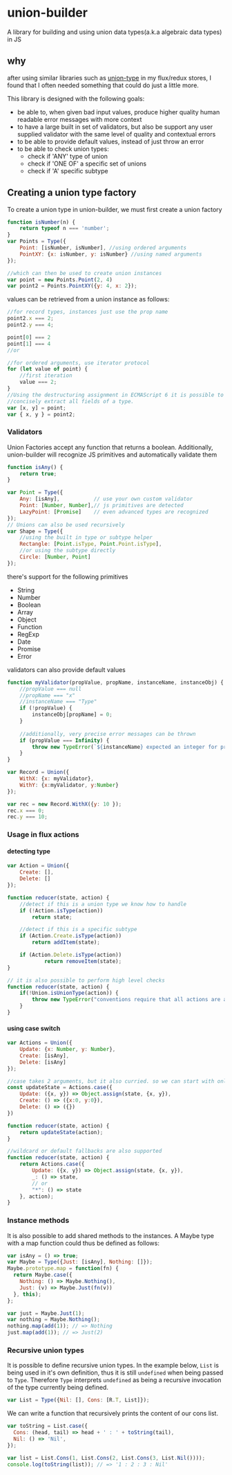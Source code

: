 # union-builder
A library for building and using union data types(a.k.a algebraic data types) in JS

## why

after using similar libraries such as [union-type](https://github.com/paldepind/union-type) in my flux/redux stores, 
I found that I often needed something that could do just a little more. 

This library is designed with the following goals:
* be able to, when given bad input values, produce higher quality human readable error messages with more context 
* to have a large built in set of validators, but also be support any user supplied validator with the same level of quality and contextual errors
* to be able to provide default values, instead of just throw an error
* to be able to check union types:
    * check if 'ANY' type of union
    * check if 'ONE OF' a specific set of unions
    * check if 'A' specific subtype



## Creating a union type factory
To create a union type in union-builder, we must first create a union factory


```javascript
function isNumber(n) { 
	return typeof n === 'number'; 
}
var Points = Type({
	Point: [isNumber, isNumber], //using ordered arguments
	PointXY: {x: isNumber, y: isNumber} //using named arguments
});

//which can then be used to create union instances
var point = new Points.Point(2, 4)
var point2 = Points.PointXY({y: 4, x: 2});
```

values can be retrieved from a union instance as follows:

```javascript
//for record types, instances just use the prop name
point2.x === 2;
point2.y === 4;

point[0] === 2
point[1] === 4
//or

//for ordered arguments, use iterator protocol
for (let value of point) {
	//first iteration
	value === 2;
}
//Using the destructuring assignment in ECMAScript 6 it is possible to
//concisely extract all fields of a type.
var [x, y] = point;
var { x, y } = point2; 
```


### Validators
Union Factories accept any function that returns a boolean.
Additionally, union-builder will recognize JS primitives and automatically validate them

```javascript
function isAny() {
	return true;
}

var Point = Type({
	Any: [isAny],           // use your own custom validator
	Point: [Number, Number],// js primitives are detected
	LazyPoint: [Promise]    // even advanced types are recognized
});
// Unions can also be used recursively
var Shape = Type({
	//using the built in type or subtype helper
	Rectangle: [Point.isType, Point.Point.isType],
	//or using the subtype directly
    Circle: [Number, Point]
});
```
there's support for the following primitives
* String
* Number
* Boolean
* Array
* Object
* Function
* RegExp
* Date
* Promise
* Error

validators can also provide default values
```javascript
function myValidator(propValue, propName, instanceName, instanceObj) {
	//propValue === null
	//propName === "x"
	//instanceName === "Type"
	if (!propValue) {
		instanceObj[propName] = 0;
	}
	
	//additionally, very precise error messages can be thrown
	if (propValue === Infinity) {
		throw new TypeError(`${instanceName} expected an integer for property ${propName}, but got: ${propValue}`)
	}
}

var Record = Union({
	WithX: {x: myValidator},
	WithY: {x:myValidator, y:Number}
});

var rec = new Record.WithX({y: 10 });
rec.x === 0;
rec.y === 10;


```

### Usage in flux actions

#### detecting type
```javascript
var Action = Union({
	Create: [],
	Delete: []
});

function reducer(state, action) {
	//detect if this is a union type we know how to handle 
	if (!Action.isType(action))
		return state;

	//detect if this is a specific subtype
	if (Action.Create.isType(action))
		return addItem(state);

	if (Action.Delete.isType(action))
    		return removeItem(state);
}

// it is also possible to perform high level checks
function reducer(state, action) {
	if(!Union.isUnionType(action)) {
		throw new TypeError("conventions require that all actions are a type of Union")
	}
}

```

#### using case switch
```javascript
var Actions = Union({
	Update: {x: Number, y: Number},
	Create: [isAny],
	Delete: [isAny]
});

//case takes 2 arguments, but it also curried. so we can start with only 1
const updateState = Actions.case({
    Update: ({x, y}) => Object.assign(state, {x, y}),
    Create: () => ({x:0, y:0}),
    Delete: () => ({})
})

function reducer(state, action) {
	return updateState(action);
}

//wildcard or default fallbacks are also supported
function reducer(state, action) {
    return Actions.case({
        Update: ({x, y}) => Object.assign(state, {x, y}),
        _: () => state,
        // or
        "*": () => state
    }, action);
}
```

### Instance methods

It is also possible to add shared methods to the instances. A Maybe type with a map
function could thus be defined as follows:

```javascript
var isAny = () => true;
var Maybe = Type({Just: [isAny], Nothing: []});
Maybe.prototype.map = function(fn) {
  return Maybe.case({
    Nothing: () => Maybe.Nothing(),
    Just: (v) => Maybe.Just(fn(v))
  }, this);
};

var just = Maybe.Just(1);
var nothing = Maybe.Nothing();
nothing.map(add(1)); // => Nothing
just.map(add(1)); // => Just(2)
```


### Recursive union types

It is possible to define recursive union types. In the example below, `List` is
being used in it's own definition, thus it is still `undefined` when being
passed to `Type`. Therefore `Type` interprets `undefined` as being a recursive
invocation of the type currently being defined.

```javascript
var List = Type({Nil: [], Cons: [R.T, List]});
```

We can write a function that recursively prints the content of our cons list.

```javascript
var toString = List.case({
  Cons: (head, tail) => head + ' : ' + toString(tail),
  Nil: () => 'Nil',
});

var list = List.Cons(1, List.Cons(2, List.Cons(3, List.Nil())));
console.log(toString(list)); // => '1 : 2 : 3 : Nil'
```
